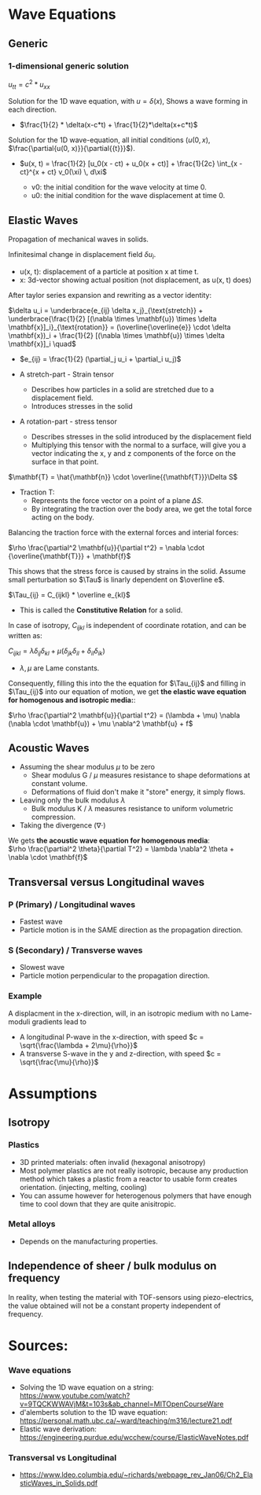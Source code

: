 
# Wave Equations
## Generic

### 1-dimensional generic solution
$u_{tt} = c^2*u_{xx}$

Solution for the 1D wave equation, with $u = \delta(x)$, Shows a wave forming in each direction.

- $\frac{1}{2} * \delta(x-c*t) + \frac{1}{2}*\delta(x+c*t)$ 

Solution for the 1D wave-equation, all initial conditions ($u(0, x)$, $\frac{\partial{u(0, x)}}{\partial{{t}}}$).

- $u(x, t) = \frac{1}{2} [u_0(x - ct) + u_0(x + ct)] + \frac{1}{2c} \int_{x - ct}^{x + ct} v_0(\xi) \, d\xi$

	- v0: the initial condition for the wave velocity at time 0.
	- u0: the initial condition for the wave displacement at time 0.

## Elastic Waves
Propagation of mechanical waves in solids.

Infinitesimal change in displacement field $\delta u_i$. 
- u(x, t): displacement of a particle at position x at time t.
- x: 3d-vector showing actual position (not displacement, as u(x, t) does)

After taylor series expansion and rewriting as a vector identity:

$\delta u_i = \underbrace{e_{ij} \delta x_j}_{\text{stretch}} + \underbrace{\frac{1}{2} [(\nabla \times \mathbf{u}) \times \delta \mathbf{x}]_i}_{\text{rotation}} = (\overline{\overline{e}} \cdot \delta \mathbf{x})_i + \frac{1}{2} [(\nabla \times \mathbf{u}) \times \delta \mathbf{x}]_i \quad$
- $e_{ij} = \frac{1}{2} (\partial_j u_i + \partial_i u_j)$


- A stretch-part - Strain tensor
	- Describes how particles in a solid are stretched due to a displacement field.
	- Introduces stresses in the solid
- A rotation-part - stress tensor
	- Describes stresses in the solid introduced by the displacement field
	- Multiplying this tensor with the normal to a surface, will give you a vector indicating the x, y and z components of the force on the surface in that point.

$\mathbf{T} = \hat{\mathbf{n}} \cdot \overline{{\mathbf{T}}}\Delta S$

- Traction T: 
	- Represents the force vector on a point of a plane $\Delta S$.
	- By integrating the traction over the body area, we get the total force acting on the body.

Balancing the traction force with the external forces and interial forces:

$\rho \frac{\partial^2 \mathbf{u}}{\partial t^2} = \nabla \cdot {\overline{\mathbf{T}}} + \mathbf{f}$

This shows that the stress force is caused by strains in the solid.
Assume small perturbation so $\Tau$ is linarly dependent on $\overline e$.

$\Tau_{ij} = C_{ijkl} * \overline e_{kl}$
- This is called the **Constitutive Relation** for a solid.

In case of isotropy, $C_{ijkl}$ is independent of coordinate rotation, and can be written as:

$C_{ijkl} = \lambda \delta_{ij} \delta_{kl} + \mu (\delta_{jk} \delta_{il} + \delta_{il} \delta_{ik})$
- $\lambda, \mu$ are Lame constants.

Consequently, filling this into the the equation for $\Tau_{ij}$ and filling in $\Tau_{ij}$ into our equation of motion, we get **the elastic wave equation for homogenous and isotropic media:**:

$\rho \frac{\partial^2 \mathbf{u}}{\partial t^2} = (\lambda + \mu) \nabla (\nabla \cdot \mathbf{u}) + \mu \nabla^2 \mathbf{u}  + f$

## Acoustic Waves

- Assuming the shear modulus $\mu$ to be zero
	- Shear modulus G / $\mu$ measures resistance to shape deformations at constant volume.
	- Deformations of fluid don't make it "store" energy, it simply flows.
- Leaving only the bulk modulus $\lambda$	
	- Bulk modulus K / $\lambda$ measures resistance to uniform volumetric compression.
- Taking the divergence ($\nabla \cdot$)

We gets **the acoustic wave equation for homogenous media**:\
$\rho \frac{\partial^2 \theta}{\partial T^2} = \lambda \nabla^2 \theta + \nabla \cdot \mathbf{f}$


## Transversal versus Longitudinal waves
### P (Primary) / Longitudinal waves
- Fastest wave
- Particle motion is in the SAME direction as the propagation direction.

### S (Secondary) / Transverse waves
- Slowest wave
- Particle motion perpendicular to the propagation direction.

### Example
A displacment in the x-direction, will, in an isotropic medium with no Lame-moduli gradients lead to
- A longitudinal P-wave in the x-direction, with speed $c = \sqrt{\frac{\lambda + 2\mu}{\rho}}$
- A transverse S-wave in the y and z-direction, with speed $c = \sqrt{\frac{\mu}{\rho}}$

# Assumptions
## Isotropy
### Plastics
- 3D printed materials: often invalid (hexagonal anisotropy)
- Most polymer plastics are not really isotropic, because any production method which takes a plastic from a reactor to usable form creates orientation. (injecting, melting, cooling)
- You can assume however for heterogenous polymers that have enough time to cool down that they are quite anisitropic.

### Metal alloys
- Depends on the manufacturing properties.

## Independence of sheer / bulk modulus on frequency
In reality, when testing the material with TOF-sensors using piezo-electrics, the value obtained will not be a constant property independent of frequency.


# Sources:
### Wave equations
- Solving the 1D wave equation on a string: https://www.youtube.com/watch?v=9TQCKWWAVjM&t=103s&ab_channel=MITOpenCourseWare
- d'alemberts solution to the 1D wave equation: https://personal.math.ubc.ca/~ward/teaching/m316/lecture21.pdf
- Elastic wave derivation: https://engineering.purdue.edu/wcchew/course/ElasticWaveNotes.pdf

### Transversal vs Longitudinal
- https://www.ldeo.columbia.edu/~richards/webpage_rev_Jan06/Ch2_ElasticWaves_in_Solids.pdf